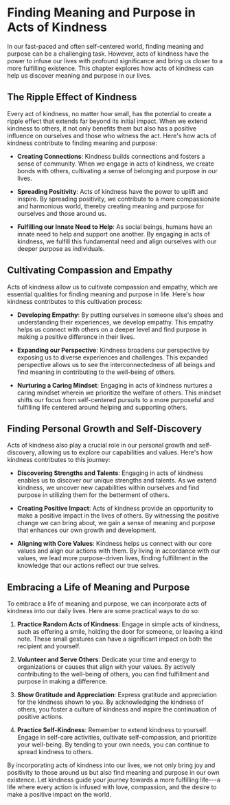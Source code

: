 Finding Meaning and Purpose in Acts of Kindness
===========================================================

In our fast-paced and often self-centered world, finding meaning and purpose can be a challenging task. However, acts of kindness have the power to infuse our lives with profound significance and bring us closer to a more fulfilling existence. This chapter explores how acts of kindness can help us discover meaning and purpose in our lives.

The Ripple Effect of Kindness
-----------------------------

Every act of kindness, no matter how small, has the potential to create a ripple effect that extends far beyond its initial impact. When we extend kindness to others, it not only benefits them but also has a positive influence on ourselves and those who witness the act. Here's how acts of kindness contribute to finding meaning and purpose:

* **Creating Connections**: Kindness builds connections and fosters a sense of community. When we engage in acts of kindness, we create bonds with others, cultivating a sense of belonging and purpose in our lives.

* **Spreading Positivity**: Acts of kindness have the power to uplift and inspire. By spreading positivity, we contribute to a more compassionate and harmonious world, thereby creating meaning and purpose for ourselves and those around us.

* **Fulfilling our Innate Need to Help**: As social beings, humans have an innate need to help and support one another. By engaging in acts of kindness, we fulfill this fundamental need and align ourselves with our deeper purpose as individuals.

Cultivating Compassion and Empathy
----------------------------------

Acts of kindness allow us to cultivate compassion and empathy, which are essential qualities for finding meaning and purpose in life. Here's how kindness contributes to this cultivation process:

* **Developing Empathy**: By putting ourselves in someone else's shoes and understanding their experiences, we develop empathy. This empathy helps us connect with others on a deeper level and find purpose in making a positive difference in their lives.

* **Expanding our Perspective**: Kindness broadens our perspective by exposing us to diverse experiences and challenges. This expanded perspective allows us to see the interconnectedness of all beings and find meaning in contributing to the well-being of others.

* **Nurturing a Caring Mindset**: Engaging in acts of kindness nurtures a caring mindset wherein we prioritize the welfare of others. This mindset shifts our focus from self-centered pursuits to a more purposeful and fulfilling life centered around helping and supporting others.

Finding Personal Growth and Self-Discovery
------------------------------------------

Acts of kindness also play a crucial role in our personal growth and self-discovery, allowing us to explore our capabilities and values. Here's how kindness contributes to this journey:

* **Discovering Strengths and Talents**: Engaging in acts of kindness enables us to discover our unique strengths and talents. As we extend kindness, we uncover new capabilities within ourselves and find purpose in utilizing them for the betterment of others.

* **Creating Positive Impact**: Acts of kindness provide an opportunity to make a positive impact in the lives of others. By witnessing the positive change we can bring about, we gain a sense of meaning and purpose that enhances our own growth and development.

* **Aligning with Core Values**: Kindness helps us connect with our core values and align our actions with them. By living in accordance with our values, we lead more purpose-driven lives, finding fulfillment in the knowledge that our actions reflect our true selves.

Embracing a Life of Meaning and Purpose
---------------------------------------

To embrace a life of meaning and purpose, we can incorporate acts of kindness into our daily lives. Here are some practical ways to do so:

1. **Practice Random Acts of Kindness**: Engage in simple acts of kindness, such as offering a smile, holding the door for someone, or leaving a kind note. These small gestures can have a significant impact on both the recipient and yourself.

2. **Volunteer and Serve Others**: Dedicate your time and energy to organizations or causes that align with your values. By actively contributing to the well-being of others, you can find fulfillment and purpose in making a difference.

3. **Show Gratitude and Appreciation**: Express gratitude and appreciation for the kindness shown to you. By acknowledging the kindness of others, you foster a culture of kindness and inspire the continuation of positive actions.

4. **Practice Self-Kindness**: Remember to extend kindness to yourself. Engage in self-care activities, cultivate self-compassion, and prioritize your well-being. By tending to your own needs, you can continue to spread kindness to others.

By incorporating acts of kindness into our lives, we not only bring joy and positivity to those around us but also find meaning and purpose in our own existence. Let kindness guide your journey towards a more fulfilling life---a life where every action is infused with love, compassion, and the desire to make a positive impact on the world.
